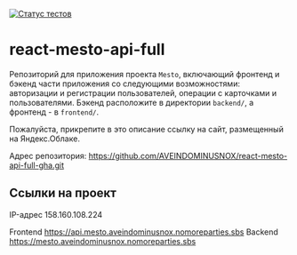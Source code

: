 [![Статус тестов](../../actions/workflows/tests.yml/badge.svg)](../../actions/workflows/tests.yml)

# react-mesto-api-full
Репозиторий для приложения проекта `Mesto`, включающий фронтенд и бэкенд части приложения со следующими возможностями: авторизации и регистрации пользователей, операции с карточками и пользователями. Бэкенд расположите в директории `backend/`, а фронтенд - в `frontend/`. 
  
Пожалуйста, прикрепите в это описание ссылку на сайт, размещенный на Яндекс.Облаке.

Адрес репозитория: https://github.com/AVEINDOMINUSNOX/react-mesto-api-full-gha.git

## Ссылки на проект

IP-адрес 158.160.108.224

Frontend https://api.mesto.aveindominusnox.nomoreparties.sbs
Backend https://mesto.aveindominusnox.nomoreparties.sbs
